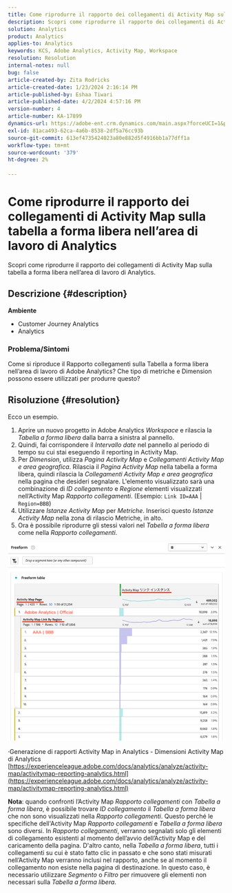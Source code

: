 ```yaml
---
title: Come riprodurre il rapporto dei collegamenti di Activity Map sulla tabella a forma libera nell’area di lavoro di Analytics
description: Scopri come riprodurre il rapporto dei collegamenti di Activity Map sulla tabella a forma libera nell’area di lavoro di Analytics
solution: Analytics
product: Analytics
applies-to: Analytics
keywords: KCS, Adobe Analytics, Activity Map, Workspace
resolution: Resolution
internal-notes: null
bug: false
article-created-by: Zita Rodricks
article-created-date: 1/23/2024 2:16:14 PM
article-published-by: Eshaa Tiwari
article-published-date: 4/2/2024 4:57:16 PM
version-number: 4
article-number: KA-17899
dynamics-url: https://adobe-ent.crm.dynamics.com/main.aspx?forceUCI=1&pagetype=entityrecord&etn=knowledgearticle&id=30c4d8f0-f9b9-ee11-a569-6045bd006b3d
exl-id: 81aca493-62ca-4a6b-8538-2df5a76cc93b
source-git-commit: 613ef4735424023a80e882d5f4916bb1a77dff1a
workflow-type: tm+mt
source-wordcount: '379'
ht-degree: 2%

---
```


# Come riprodurre il rapporto dei collegamenti di Activity Map sulla tabella a forma libera nell’area di lavoro di Analytics


Scopri come riprodurre il rapporto dei collegamenti di Activity Map sulla tabella a forma libera nell’area di lavoro di Analytics.

## Descrizione {#description}


<b>Ambiente</b>

- Customer Journey Analytics
- Analytics


### <b>Problema/Sintomi</b>

Come si riproduce il Rapporto collegamenti sulla Tabella a forma libera nell’area di lavoro di Adobe Analytics? Che tipo di metriche e Dimension possono essere utilizzati per produrre questo?


## Risoluzione {#resolution}


Ecco un esempio.

1. Aprire un nuovo progetto in Adobe Analytics *Workspace* e rilascia la *Tabella a forma libera* dalla barra a sinistra al pannello.
2. Quindi, fai corrispondere il *Intervallo date* nel pannello al periodo di tempo su cui stai eseguendo il reporting in Activity Map.
3. Per *Dimension*, utilizza *Pagina Activity Map* e *Collegamenti Activity Map e area geografica*. Rilascia il *Pagina Activity Map* nella tabella a forma libera, quindi rilascia la *Collegamenti Activity Map e area geografica* nella pagina che desideri segnalare. L&#39;elemento visualizzato sarà una combinazione di *ID collegamento* e *Regione* elementi visualizzati nell’Activity Map *Rapporto collegamenti*. (Esempio: `Link ID=AAA` | `Region=BBB`)
4. Utilizzare *Istanze Activity Map* per *Metriche*. Inserisci questo *Istanze Activity Map* nella zona di rilascio Metriche, in alto.
5. Ora è possibile riprodurre gli stessi valori nel *Tabella a forma libera* come nella *Rapporto collegamenti*.


![](assets/ce099307-8f85-ec11-8d21-0022480855a4.png)

·Generazione di rapporti Activity Map in Analytics - Dimensioni Activity Map di Analytics
[https://experienceleague.adobe.com/docs/analytics/analyze/activity-map/activitymap-reporting-analytics.html](https://experienceleague.adobe.com/docs/analytics/analyze/activity-map/activitymap-reporting-analytics.html)

<b>Nota</b>: quando confronti l’Activity Map *Rapporto collegamenti* con *Tabella a forma libera*, è possibile trovare *ID collegamento* il *Tabella a forma libera* che non sono visualizzati nella *Rapporto collegamenti*. Questo perché le specifiche dell&#39;Activity Map *Rapporto collegamenti* e *Tabella a forma libera* sono diversi. In *Rapporto collegamenti*, verranno segnalati solo gli elementi di collegamento esistenti al momento dell’avvio dell’Activity Map e del caricamento della pagina. D&#39;altro canto, nella *Tabella a forma libera*, tutti i collegamenti su cui è stato fatto clic in passato e che sono stati misurati nell’Activity Map verranno inclusi nel rapporto, anche se al momento il collegamento non esiste nella pagina di destinazione. In questo caso, è necessario utilizzare *Segmento* o *Filtro* per rimuovere gli elementi non necessari sulla *Tabella a forma libera*.
